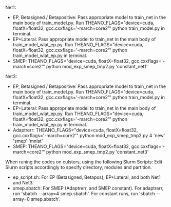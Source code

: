 Net1:
  * EP, Betasigned / Betapositive: Pass appropriate model to train_net in the main body of train_model.py. Run THEANO_FLAGS="device=cuda, floatX=float32, gcc.cxxflags='-march=core2'" python train_model.py in terminal.
  * EP+Lateral: Pass appropriate model to train_net in the main body of train_model_wlat_ep.py. Run THEANO_FLAGS="device=cuda, floatX=float32, gcc.cxxflags='-march=core2'" python train_model_wlat_ep.py in terminal.
  * SMEP: THEANO_FLAGS="device=cuda, floatX=float32, gcc.cxxflags='-march=core2'" python mod_exp_smep_tmp2.py 'constant_net1'

Net3:
  * EP, Betasigned / Betapositive: Pass appropriate model to train_net in the main body of train_model.py. Run THEANO_FLAGS="device=cuda, floatX=float32, gcc.cxxflags='-march=core2'" python train_model.py in terminal.
   * EP+Lateral: Pass appropriate model to train_net in the main body of train_model_wlat_ep.py. Run THEANO_FLAGS="device=cuda, floatX=float32, gcc.cxxflags='-march=core2'" python train_model_wlat_ep.py in terminal.
   * Adaptrerr: THEANO_FLAGS="device=cuda, floatX=float32, gcc.cxxflags='-march=core2'" python mod_exp_smep_tmp2.py 4 'new' 'smep' 'mnist'
  * SMEP: THEANO_FLAGS="device=cuda, floatX=float32, gcc.cxxflags='-march=core2'" python mod_exp_smep_tmp2.py 'constant_net3'

When runing the codes on culsters, using the following Slurm Scripts:
Edit Slurm scripts accordingly to specify directory, modules and partition.
  * ep_script.sh: For EP (Betasigned, Betapos), EP+Lateral, and both Net1 and Net3.
  * smep.sbatch: For SMEP (Adaptrerr, and SMEP constant). For adaptrerr, run 'sbatch --array=4 smep.sbatch'. For constant runs, run 'sbatch --array=0 smep.sbatch'.
